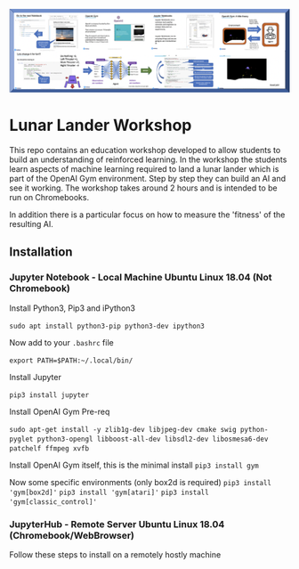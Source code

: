 
![Lunar Lander Workshop](images/LunarLanderBanner.png)

# Lunar Lander Workshop

This repo contains an education workshop developed to allow students to build an understanding of reinforced learning. In the workshop the students learn aspects of machine learning required to land a lunar lander which is part of the OpenAI Gym environment. Step by step they can build an AI and see it working. The workshop takes around 2 hours and is intended to be run on Chromebooks. 

In addition there is a particular focus on how to measure the 'fitness' of the resulting AI. 



## Installation

### Jupyter Notebook - Local Machine Ubuntu Linux 18.04 (Not Chromebook)

Install Python3, Pip3 and iPython3

`sudo apt install python3-pip python3-dev ipython3`

Now add to your `.bashrc` file

`export PATH=$PATH:~/.local/bin/`

Install Jupyter

`pip3 install jupyter`

Install OpenAI Gym Pre-req

`sudo apt-get install -y zlib1g-dev libjpeg-dev cmake swig python-pyglet python3-opengl libboost-all-dev libsdl2-dev libosmesa6-dev patchelf ffmpeg xvfb`


Install OpenAI Gym itself, this is the minimal install
`pip3 install gym`

Now some specific environments (only box2d is required)
`pip3 install 'gym[box2d]'`
`pip3 install 'gym[atari]'`
`pip3 install 'gym[classic_control]'`

### JupyterHub - Remote Server Ubuntu Linux 18.04 (Chromebook/WebBrowser)
Follow these steps to install on a remotely hostly machine 







